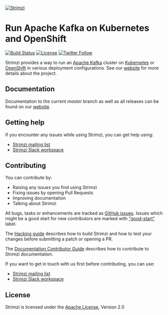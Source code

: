 [![Strimzi](./documentation/logo/strimzi.png)](http://strimzi.io/)

# Run Apache Kafka on Kubernetes and OpenShift

[![Build Status](https://travis-ci.org/strimzi/strimzi-kafka-operator.svg?branch=master)](https://travis-ci.org/strimzi/strimzi-kafka-operator)
[![License](https://img.shields.io/badge/license-Apache--2.0-blue.svg)](http://www.apache.org/licenses/LICENSE-2.0)
[![Twitter Follow](https://img.shields.io/twitter/follow/strimziio.svg?style=social&label=Follow&style=for-the-badge)](https://twitter.com/strimziio)

Strimzi provides a way to run an [Apache Kafka][kafka] cluster on 
[Kubernetes][k8s] or [OpenShift][os] in various deployment configurations.
See our [website][strimzi] for more details about the project.

## Documentation

Documentation to the current _master_ branch as well as all releases can be found on our [website][strimzi].

## Getting help

If you encounter any issues while using Strimzi, you can get help using:

- [Strimzi mailing list](https://www.redhat.com/mailman/listinfo/strimzi)
- [Strimzi Slack workspace](https://join.slack.com/t/strimzi/shared_invite/enQtMzU2Mjk3NTgxMzE5LTYyMTUwMGNlMDQwMzBhOGI4YmY4MjhiMDgyNjA5OTk2MTFiYjc4M2Q3NGU1YTFjOWRiMzM2NGMwNDUwMjBlNDY)

## Contributing

You can contribute by:
- Raising any issues you find using Strimzi
- Fixing issues by opening Pull Requests
- Improving documentation
- Talking about Strimzi

All bugs, tasks or enhancements are tracked as [GitHub issues](https://github.com/strimzi/strimzi-kafka-operator/issues). Issues which 
might be a good start for new contributors are marked with ["good-start"](https://github.com/strimzi/strimzi-kafka-operator/labels/good-start)
label.

The [Hacking guide](https://github.com/strimzi/strimzi-kafka-operator/blob/master/HACKING.md) describes how to build Strimzi and how to 
test your changes before submitting a patch or opening a PR.

The [Documentation Contributor Guide](http://strimzi.io/contributing/guide/) describes how to contribute to Strimzi documentation.

If you want to get in touch with us first before contributing, you can use:

- [Strimzi mailing list](https://www.redhat.com/mailman/listinfo/strimzi)
- [Strimzi Slack workspace](https://join.slack.com/t/strimzi/shared_invite/enQtMzU2Mjk3NTgxMzE5LTYyMTUwMGNlMDQwMzBhOGI4YmY4MjhiMDgyNjA5OTk2MTFiYjc4M2Q3NGU1YTFjOWRiMzM2NGMwNDUwMjBlNDY)

## License
Strimzi is licensed under the [Apache License](./LICENSE), Version 2.0

[strimzi]: http://strimzi.io "Strimzi"
[kafka]: https://kafka.apache.org "Apache Kafka"
[k8s]: https://kubernetes.io/ "Kubernetes"
[os]: https://www.openshift.com/ "OpenShift"
